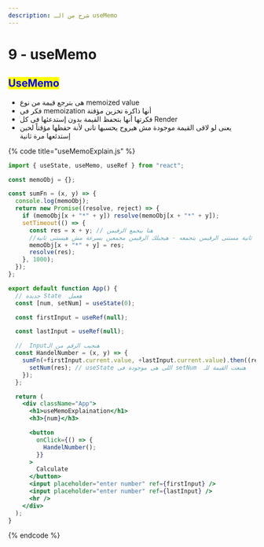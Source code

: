 ```yaml
---
description: شرح من الـ useMemo
---
```


# 9 - useMemo

## <mark style="color:blue;">UseMemo</mark>

* هى بترجع قيمة من نوع memoized value
* فكر فى memoization أنها ذاكرة تخزين مؤقتة
* فكرتها أنها بتحفظ القيمة بدون إستدعئها فى كل Render
* يعنى لو لاقى القيمة موجودة مش هيروح يحسبها تانى لأنة حفظها مؤقتاً لحين إستدئعها مرة ثانية

{% code title="useMemoExplain.js" %}
```jsx
import { useState, useMemo, useRef } from "react";

const memoObj = {};

const sumFn = (x, y) => {
  console.log(memoObj);
  return new Promise((resolve, reject) => {
    if (memoObj[x + "*" + y]) resolve(memoObj[x + "*" + y]);
    setTimeout(() => {
      const res = x + y; // هنا بيجمع الرقيمن
      //يعنى لو لقى القيمة مش هيحسبها من تانى ويفضل ثانية مستنى الرقيمن يتجمعه - هيجبلك الرقيمن مجمعين بسرعة مش هيستنى ثانية Memoization هنا هنعمل
      memoObj[x + "*" + y] = res;
      resolve(res);
    }, 1000);
  });
};

export default function App() {
  // جديدة State  هعمل
  const [num, setNum] = useState(0);

  const firstInput = useRef(null);

  const lastInput = useRef(null);

  //  Inputهنجيب الرقم من الـ
  const HandelNumber = (x, y) => {
    sumFn(+firstInput.current.value, +lastInput.current.value).then((res) => {
      setNum(res); // useState اللى هى موجودة فى setNum  هنبعت القيمة للـ
    });
  };

  return (
    <div className="App">
      <h1>useMemoExplaination</h1>
      <h3>{num}</h3>

      <button
        onClick={() => {
          HandelNumber();
        }}
      >
        Calculate
      </button>
      <input placeholder="enter number" ref={firstInput} />
      <input placeholder="enter number" ref={lastInput} />
      <hr />
    </div>
  );
}
```
{% endcode %}
